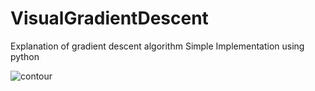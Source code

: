 # VisualGradientDescent
Explanation of gradient descent algorithm
Simple Implementation using python


![contour](contour.gif)


